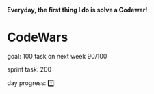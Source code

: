 **Everyday, the first thing I do is solve a Codewar!**

# CodeWars

goal: 100 task on next week
90/100


sprint task: 200

day progress: 1️⃣

